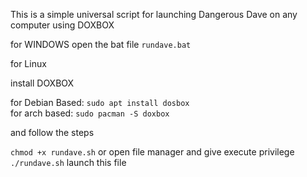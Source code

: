This is a simple universal script for launching Dangerous Dave on any computer using DOXBOX

for WINDOWS open the bat file
`rundave.bat`

for Linux

install DOXBOX

for Debian Based: `sudo apt install dosbox`  
for arch based: `sudo pacman -S doxbox`

and follow the steps

`chmod +x rundave.sh` or open file manager and give execute privilege
`./rundave.sh` launch this file

